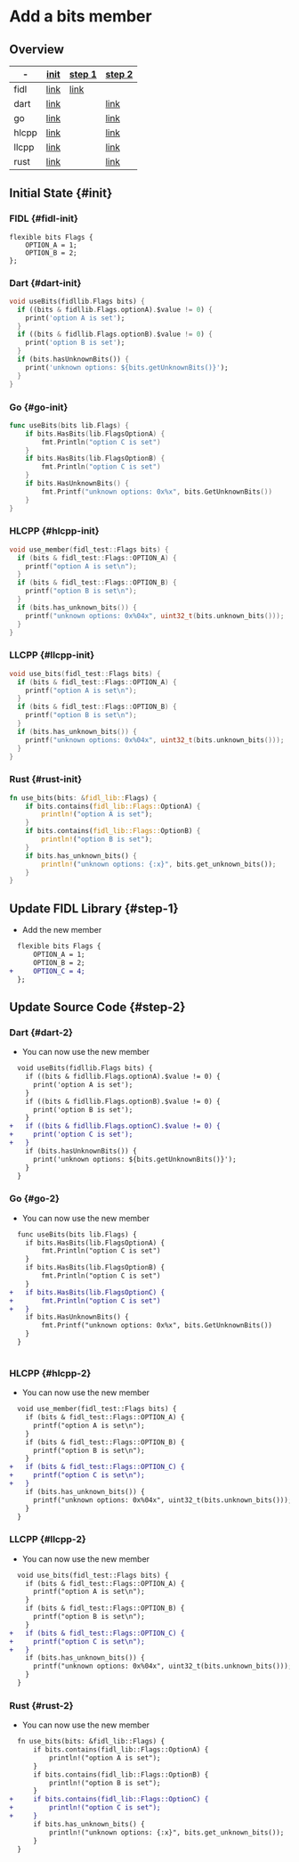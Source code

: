 <!-- WARNING: This file is machine generated by the source compatibility tool. -->
# Add a bits member
## Overview
-|[init](#init)|[step 1](#step-1)|[step 2](#step-2)
---|---|---|---
fidl|[link](#fidl-init)|[link](#fidl-1)|
dart|[link](#dart-init)||[link](#dart-2)
go|[link](#go-init)||[link](#go-2)
hlcpp|[link](#hlcpp-init)||[link](#hlcpp-2)
llcpp|[link](#llcpp-init)||[link](#llcpp-2)
rust|[link](#rust-init)||[link](#rust-2)

## Initial State {#init}
### FIDL {#fidl-init}
```fidl
flexible bits Flags {
    OPTION_A = 1;
    OPTION_B = 2;
};
```
### Dart {#dart-init}
```dart
void useBits(fidllib.Flags bits) {
  if ((bits & fidllib.Flags.optionA).$value != 0) {
    print('option A is set');
  }
  if ((bits & fidllib.Flags.optionB).$value != 0) {
    print('option B is set');
  }
  if (bits.hasUnknownBits()) {
    print('unknown options: ${bits.getUnknownBits()}');
  }
}
```
### Go {#go-init}
```go
func useBits(bits lib.Flags) {
	if bits.HasBits(lib.FlagsOptionA) {
		fmt.Println("option C is set")
	}
	if bits.HasBits(lib.FlagsOptionB) {
		fmt.Println("option C is set")
	}
	if bits.HasUnknownBits() {
		fmt.Printf("unknown options: 0x%x", bits.GetUnknownBits())
	}
}

```
### HLCPP {#hlcpp-init}
```cpp
void use_member(fidl_test::Flags bits) {
  if (bits & fidl_test::Flags::OPTION_A) {
    printf("option A is set\n");
  }
  if (bits & fidl_test::Flags::OPTION_B) {
    printf("option B is set\n");
  }
  if (bits.has_unknown_bits()) {
    printf("unknown options: 0x%04x", uint32_t(bits.unknown_bits()));
  }
}
```
### LLCPP {#llcpp-init}
```cpp
void use_bits(fidl_test::Flags bits) {
  if (bits & fidl_test::Flags::OPTION_A) {
    printf("option A is set\n");
  }
  if (bits & fidl_test::Flags::OPTION_B) {
    printf("option B is set\n");
  }
  if (bits.has_unknown_bits()) {
    printf("unknown options: 0x%04x", uint32_t(bits.unknown_bits()));
  }
}
```
### Rust {#rust-init}
```rust
fn use_bits(bits: &fidl_lib::Flags) {
    if bits.contains(fidl_lib::Flags::OptionA) {
        println!("option A is set");
    }
    if bits.contains(fidl_lib::Flags::OptionB) {
        println!("option B is set");
    }
    if bits.has_unknown_bits() {
        println!("unknown options: {:x}", bits.get_unknown_bits());
    }
}
```
## Update FIDL Library {#step-1}
- Add the new member

```diff
  flexible bits Flags {
      OPTION_A = 1;
      OPTION_B = 2;
+     OPTION_C = 4;
  };

```
## Update Source Code {#step-2}
### Dart {#dart-2}
- You can now use the new member

```diff
  void useBits(fidllib.Flags bits) {
    if ((bits & fidllib.Flags.optionA).$value != 0) {
      print('option A is set');
    }
    if ((bits & fidllib.Flags.optionB).$value != 0) {
      print('option B is set');
    }
+   if ((bits & fidllib.Flags.optionC).$value != 0) {
+     print('option C is set');
+   }
    if (bits.hasUnknownBits()) {
      print('unknown options: ${bits.getUnknownBits()}');
    }
  }

```
### Go {#go-2}
- You can now use the new member

```diff
  func useBits(bits lib.Flags) {
  	if bits.HasBits(lib.FlagsOptionA) {
  		fmt.Println("option C is set")
  	}
  	if bits.HasBits(lib.FlagsOptionB) {
  		fmt.Println("option C is set")
  	}
+ 	if bits.HasBits(lib.FlagsOptionC) {
+ 		fmt.Println("option C is set")
+ 	}
  	if bits.HasUnknownBits() {
  		fmt.Printf("unknown options: 0x%x", bits.GetUnknownBits())
  	}
  }
  

```
### HLCPP {#hlcpp-2}
- You can now use the new member

```diff
  void use_member(fidl_test::Flags bits) {
    if (bits & fidl_test::Flags::OPTION_A) {
      printf("option A is set\n");
    }
    if (bits & fidl_test::Flags::OPTION_B) {
      printf("option B is set\n");
    }
+   if (bits & fidl_test::Flags::OPTION_C) {
+     printf("option C is set\n");
+   }
    if (bits.has_unknown_bits()) {
      printf("unknown options: 0x%04x", uint32_t(bits.unknown_bits()));
    }
  }

```
### LLCPP {#llcpp-2}
- You can now use the new member

```diff
  void use_bits(fidl_test::Flags bits) {
    if (bits & fidl_test::Flags::OPTION_A) {
      printf("option A is set\n");
    }
    if (bits & fidl_test::Flags::OPTION_B) {
      printf("option B is set\n");
    }
+   if (bits & fidl_test::Flags::OPTION_C) {
+     printf("option C is set\n");
+   }
    if (bits.has_unknown_bits()) {
      printf("unknown options: 0x%04x", uint32_t(bits.unknown_bits()));
    }
  }

```
### Rust {#rust-2}
- You can now use the new member

```diff
  fn use_bits(bits: &fidl_lib::Flags) {
      if bits.contains(fidl_lib::Flags::OptionA) {
          println!("option A is set");
      }
      if bits.contains(fidl_lib::Flags::OptionB) {
          println!("option B is set");
      }
+     if bits.contains(fidl_lib::Flags::OptionC) {
+         println!("option C is set");
+     }
      if bits.has_unknown_bits() {
          println!("unknown options: {:x}", bits.get_unknown_bits());
      }
  }

```
